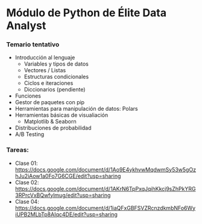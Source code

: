 # Módulo de Python de Élite Data Analyst

### Temario tentativo

- Introducción al lenguaje
    - Variables y tipos de datos
    - Vectores / Listas
    - Estructuras condicionales
    - Ciclos e iteraciones
    - Diccionarios (pendiente)
- Funciones
- Gestor de paquetes con pip
- Herramientas para manipulación de datos: Polars
- Herramientas básicas de visualiación
  - Matplotlib & Seaborn
- Distribuciones de probabilidad
- A/B Testing

### Tareas:
- Clase 01: https://docs.google.com/document/d/1Ao9E4ykhvwMqdwmSy53w5gOzhJu2iAow1a0Fo7G6CGE/edit?usp=sharing
- Clase 02: https://docs.google.com/document/d/1AKrN6TpPxqJqihKkcj9sZhPkYRG3RPrcVxBQwfylmug/edit?usp=sharing
- Clase 04: https://docs.google.com/document/d/1iaQFxGBFSVZRcnzdkmbNFo6WyiUPB2MLbTp8AIqc4DE/edit?usp=sharing